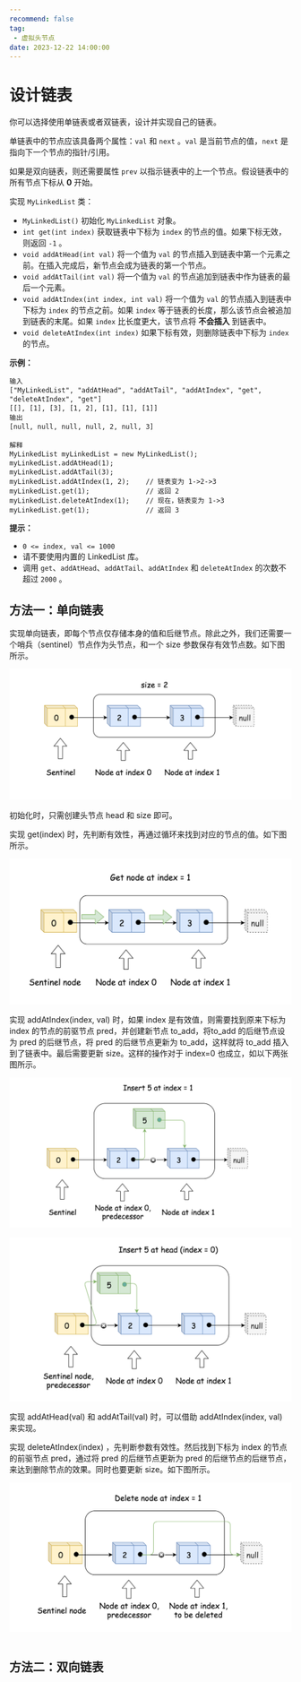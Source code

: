 ```yaml
---
recommend: false
tag:
 - 虚拟头节点
date: 2023-12-22 14:00:00
---
```


# 设计链表

你可以选择使用单链表或者双链表，设计并实现自己的链表。

单链表中的节点应该具备两个属性：`val` 和 `next` 。`val` 是当前节点的值，`next` 是指向下一个节点的指针/引用。

如果是双向链表，则还需要属性 `prev` 以指示链表中的上一个节点。假设链表中的所有节点下标从 **0** 开始。

实现 `MyLinkedList` 类：

- `MyLinkedList()` 初始化 `MyLinkedList` 对象。
- `int get(int index)` 获取链表中下标为 `index` 的节点的值。如果下标无效，则返回 `-1` 。
- `void addAtHead(int val)` 将一个值为 `val` 的节点插入到链表中第一个元素之前。在插入完成后，新节点会成为链表的第一个节点。
- `void addAtTail(int val)` 将一个值为 `val` 的节点追加到链表中作为链表的最后一个元素。
- `void addAtIndex(int index, int val)` 将一个值为 `val` 的节点插入到链表中下标为 `index` 的节点之前。如果 `index` 等于链表的长度，那么该节点会被追加到链表的末尾。如果 `index` 比长度更大，该节点将 **不会插入** 到链表中。
- `void deleteAtIndex(int index)` 如果下标有效，则删除链表中下标为 `index` 的节点。

 

**示例：**

```
输入
["MyLinkedList", "addAtHead", "addAtTail", "addAtIndex", "get", "deleteAtIndex", "get"]
[[], [1], [3], [1, 2], [1], [1], [1]]
输出
[null, null, null, null, 2, null, 3]

解释
MyLinkedList myLinkedList = new MyLinkedList();
myLinkedList.addAtHead(1);
myLinkedList.addAtTail(3);
myLinkedList.addAtIndex(1, 2);    // 链表变为 1->2->3
myLinkedList.get(1);              // 返回 2
myLinkedList.deleteAtIndex(1);    // 现在，链表变为 1->3
myLinkedList.get(1);              // 返回 3
```

 

**提示：**

- `0 <= index, val <= 1000`
- 请不要使用内置的 LinkedList 库。
- 调用 `get`、`addAtHead`、`addAtTail`、`addAtIndex` 和 `deleteAtIndex` 的次数不超过 `2000` 。



## 方法一：单向链表

实现单向链表，即每个节点仅存储本身的值和后继节点。除此之外，我们还需要一个哨兵（sentinel）节点作为头节点，和一个 size 参数保存有效节点数。如下图所示。

![设计链表-单向链表1](./images/设计链表-单向链表1.png)

初始化时，只需创建头节点 head 和 size 即可。

实现 get(index) 时，先判断有效性，再通过循环来找到对应的节点的值。如下图所示。

![设计链表-单向链表2](./images/设计链表-单向链表2.png)

实现 addAtIndex(index, val) 时，如果 index 是有效值，则需要找到原来下标为 index 的节点的前驱节点 pred，并创建新节点 to_add，将to_add 的后继节点设为 pred 的后继节点，将 pred 的后继节点更新为 to_add，这样就将 to_add 插入到了链表中。最后需要更新 size。这样的操作对于 index=0 也成立，如以下两张图所示。

![设计链表-单向链表3.png](./images/设计链表-单向链表3.png)

![设计链表-单向链表4.png](./images/设计链表-单向链表4.png)

实现 addAtHead(val) 和 addAtTail(val) 时，可以借助 addAtIndex(index, val) 来实现。

实现 deleteAtIndex(index) ，先判断参数有效性。然后找到下标为 index 的节点的前驱节点 pred，通过将 pred 的后继节点更新为 pred 的后继节点的后继节点，来达到删除节点的效果。同时也要更新 size。如下图所示。



![设计链表-单向链表5.png](./images/设计链表-单向链表5.png)

```java

```



## 方法二：双向链表

 